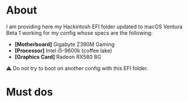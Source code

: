 # About
I am providing here my Hackintosh EFI folder updated to macOS Ventura Beta 1 working for my config whose specs are the following:
- **[Motherboard]** Gigabyte Z390M Gaming
- **[Processor]** Intel i5-9600k (coffee lake)
- **[Graphics Card]** Radeon RX580 8G

⚠️ Do not try to boot on another config with this EFI folder.

# Must dos
